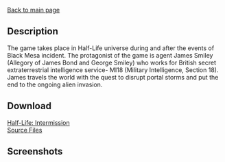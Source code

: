 [Back to main page](https://taddan.github.io/library/)<br/>
## Description
The game takes place in Half-Life universe during and after the events of Black Mesa incident. The protagonist of the game is agent James Smiley (Allegory of James Bond and George Smiley) who works for British secret extraterrestrial intelligence service- MI18 (Military Intelligence, Section 18). James travels the world with the quest to disrupt portal storms and put the end to the ongoing alien invasion.

## Download
[Half-Life: Intermission](https://github.com/taddan/library/raw/main/gs001f01.rar)<br/>
[Source Files]()

## Screenshots
